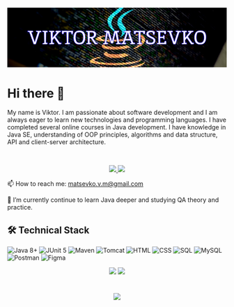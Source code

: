 <!--
**matsevkoVM/matsevkoVM** is a ✨ _special_ ✨ repository because its `README.md` (this file) appears on your GitHub profile.

Here are some ideas to get you started:

- 🔭 I’m currently working on ...
- 🌱 I’m currently learning ...
- 👯 I’m looking to collaborate on ...
- 🤔 I’m looking for help with ...
- 💬 Ask me about ...
- 📫 How to reach me: ...
- 😄 Pronouns: ...
- ⚡ Fun fact: ...
-->

<p align="center">
<img src="https://github.com/matsevkoVM/matsevkoVM/blob/main/assets/Frame%202710.png" alt="Header"/>
</p>
<h1>Hi there 👋</h1>
<p>My name is Viktor. I am passionate about software development and I 
am always eager to learn new technologies and programming languages. 
I have completed several online courses in Java development. I have 
knowledge in Java SE, understanding of OOP principles, algorithms and 
data structure, API and client-server architecture. 
</p>

<br>
<p align='center'>
   <a href="https://www.linkedin.com/in/viktor-matsevko-b6ba6519a/" target="_blank" rel="noopener noreferer">
       <img src="https://img.shields.io/badge/linkedin-%230077B5.svg?&style=for-the-badge&logo=linkedin&logoColor=white"/>
   </a>
   <a href="https://t.me/matsevkoVM" target="_blank" rel="noopener noreferer">
       <img src="https://img.shields.io/badge/Telegram-2CA5E0?style=for-the-badge&logo=telegram&logoColor=white"/>
   </a>
   <br>
<p align='left'>
   📫 How to reach me: <a href='mailto:matsevko.v.m@gmail.com'>matsevko.v.m@gmail.com</a>
</p>

  🌱 I’m currently continue to learn Java deeper and studying QA theory and practice.

## 🛠 Technical Stack
![Java 8+](https://img.shields.io/badge/-Java-2C2C38?style=for-the-badge&logo=oracle&logoColor=C74634)
![JUnit 5](https://img.shields.io/badge/-JUnit-2C2C38?style=for-the-badge&logo=junit5)
![Maven](https://img.shields.io/badge/-Maven-2C2C38?style=for-the-badge&logo=apache&logoColor=E97826)
![Tomcat](https://img.shields.io/badge/-Tomcat-2C2C38?style=for-the-badge&logo=apache&logoColor=E97826)
![HTML](https://img.shields.io/badge/-HTML-2C2C38?style=for-the-badge&logo=html)
![CSS](https://img.shields.io/badge/-CSS-2C2C38?style=for-the-badge&logo=CSS)
![SQL](https://img.shields.io/badge/-SQL-2C2C38?style=for-the-badge&logo=SQL)
![MySQL](https://img.shields.io/badge/-MySQL-2C2C38?style=for-the-badge&logo=MySQL)
![Postman](https://img.shields.io/badge/-Postman-2C2C38?style=for-the-badge&logo=Postman)
![Figma](https://img.shields.io/badge/-Figma-2C2C38?style=for-the-badge&logo=Figma)

<p align='center'>
   <a href="https://github-readme-stats.vercel.app/api?username=matsevkoVM&show_icons=true&count_private=true"><img
           height=150
           src="https://github-readme-stats.vercel.app/api?username=matsevkoVM&show_icons=true&count_private=true"/></a>
   <a href="https://github.com/matsevkoVM/github-readme-stats"><img height=150
                                                                  src="https://github-readme-stats.vercel.app/api/top-langs/?username=matsevkoVM&layout=compact"/></a>
</p>

<div align="center" style="margin: 40px 0">
   <a href="https://github.com/matsevkoVM/github-profile-views-counter">
       <img width="175px" src="https://komarev.com/ghpvc/?username=matsevkoVM&color=DE002D">
   </a>
</div>


